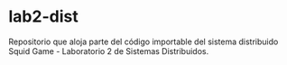 # lab2-dist
Repositorio que aloja parte del código importable del sistema distribuido Squid Game - Laboratorio 2 de Sistemas Distribuidos.
